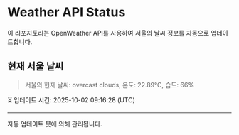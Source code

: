
# Weather API Status

이 리포지토리는 OpenWeather API를 사용하여 서울의 날씨 정보를 자동으로 업데이트합니다.

## 현재 서울 날씨
> 서울의 현재 날씨: overcast clouds, 온도: 22.89°C, 습도: 66%

⏳ 업데이트 시간: 2025-10-02 09:16:28 (UTC)

---
자동 업데이트 봇에 의해 관리됩니다.
